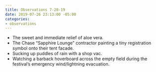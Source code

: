```yaml
---
title: Observations 7-20-19
date: 2019-07-26 23:13:00 -05:00
categories:
- observations
---
```


- The sweet and immediate relief of aloe vera.
- The Chase “Sapphire Lounge” contractor painting a tiny registration symbol onto their tent facade.
- Sucking up puddles of rain with a shop vac.
- Watching a barback hoverboard across the empty field during the festival’s emergency wind/lightning evacuation.